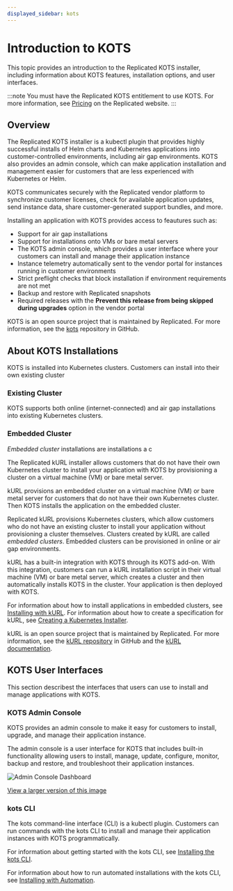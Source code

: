 ```yaml
---
displayed_sidebar: kots
---
```


# Introduction to KOTS

This topic provides an introduction to the Replicated KOTS installer, including information about KOTS features, installation options, and user interfaces.

:::note
You must have the Replicated KOTS entitlement to use KOTS. For more information, see [Pricing](https://www.replicated.com/pricing) on the Replicated website.
:::

## Overview

The Replicated KOTS installer is a kubectl plugin that provides highly successful installs of Helm charts and Kubernetes applications into customer-controlled environments, including air gap environments. KOTS also provides an admin console, which can make application installation and management easier for customers that are less experienced with Kubernetes or Helm.

KOTS communicates securely with the Replicated vendor platform to synchronize customer licenses, check for available application updates, send instance data, share customer-generated support bundles, and more.

Installing an application with KOTS provides access to feautures such as:

* Support for air gap installations
* Support for installations onto VMs or bare metal servers
* The KOTS admin console, which provides a user interface where your customers can install and manage their application instance
* Instance telemetry automatically sent to the vendor portal for instances running in customer environments
* Strict preflight checks that block installation if environment requirements are not met
* Backup and restore with Replicated snapshots
* Required releases with the **Prevent this release from being skipped during upgrades** option in the vendor portal

KOTS is an open source project that is maintained by Replicated. For more information, see the [kots](https://github.com/replicatedhq/kots) repository in GitHub.

## About KOTS Installations

KOTS is installed into Kubernetes clusters. Customers can install into their own existing cluster 

### Existing Cluster

KOTS supports both online (internet-connected) and air gap installations into existing Kubernetes clusters.

### Embedded Cluster

_Embedded cluster_ installations are installations a c

The Replicated kURL installer allows customers that do not have their own Kubernetes cluster to install your application with KOTS by provisioning a cluster on a virtual machine (VM) or bare metal server.

kURL provisions an embedded cluster on a virtual machine (VM) or bare metal server for customers that do not have their own Kubernetes cluster. Then KOTS installs the application on the embedded cluster.

Replicated kURL provisions Kubernetes clusters, which allow customers who do not have an existing cluster to install your application without provisioning a cluster themselves. Clusters created by kURL are called _embedded clusters_. Embedded clusters can be provisioned in online or air gap environments.

kURL has a built-in integration with KOTS through its KOTS add-on. With this integration, customers can run a kURL installation script in their virtual machine (VM) or bare metal server, which creates a cluster and then automatically installs KOTS in the cluster. Your application is then deployed with KOTS. 

For information about how to install applications in embedded clusters, see [Installing with kURL](/enterprise/installing-embedded-cluster). For information about how to create a specification for kURL, see [Creating a Kubernetes Installer](/vendor/packaging-embedded-kubernetes).

kURL is an open source project that is maintained by Replicated. For more information, see the [kURL repository](https://github.com/replicatedhq/kURL) in GitHub and the [kURL documentation](https://kurl.sh).

## KOTS User Interfaces

This section describest the interfaces that users can use to install and manage applications with KOTS.

### KOTS Admin Console

KOTS provides an admin console to make it easy for customers to install, upgrade, and manage their application instance.

The admin console is a user interface for KOTS that includes built-in functionality allowing users to install, manage, update, configure, monitor, backup and restore, and troubleshoot their application instances.

![Admin Console Dashboard](/images/guides/kots/application.png)

[View a larger version of this image](/images/guides/kots/application.png)

### kots CLI

The kots command-line interface (CLI) is a kubectl plugin. Customers can run commands with the kots CLI to install and manage their application instances with KOTS programmatically.

For information about getting started with the kots CLI, see [Installing the kots CLI](/reference/kots-cli-getting-started).

For information about how to run automated installations with the kots CLI, see [Installing with Automation](/enterprise/installing-existing-cluster-automation).